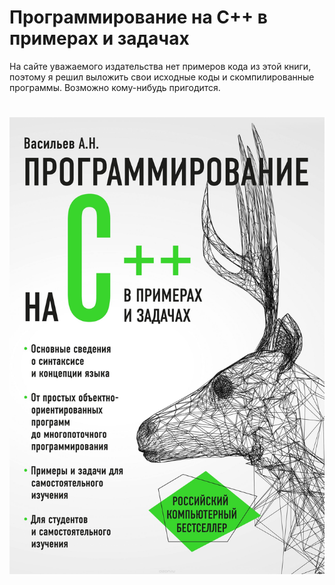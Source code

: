 # Программирование на C++ в примерах и задачах
На сайте уважаемого издательства нет примеров кода из этой книги, поэтому я решил выложить свои исходные коды и скомпилированные программы. Возможно кому-нибудь пригодится.
#
![Программирование на C++ в примерах и задачах](https://github.com/olegbukatchuk/book-cpp-the-examples-and-tasks/blob/master/img/cover.jpg)

